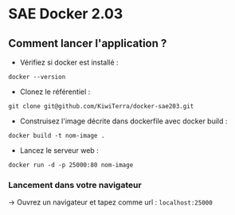 # SAE Docker 2.03

## Comment lancer l'application ?
- Vérifiez si docker est installé :
```shell
docker --version
```

- Clonez le référentiel :
 ```shell
git clone git@github.com/KiwiTerra/docker-sae203.git
```

- Construisez l'image décrite dans dockerfile avec docker build : 
```shell
docker build -t nom-image .
```

- Lancez le serveur web :
```shell
docker run -d -p 25000:80 nom-image
```

### Lancement dans votre navigateur
-> Ouvrez un navigateur et tapez comme url :  ```localhost:25000```
